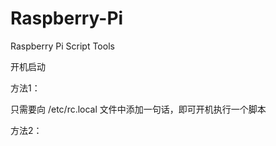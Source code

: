 # Raspberry-Pi
Raspberry Pi Script Tools

开机启动

方法1：

只需要向 /etc/rc.local 文件中添加一句话，即可开机执行一个脚本

方法2：



